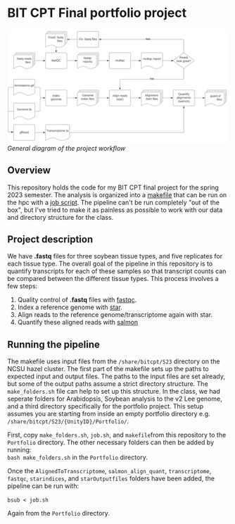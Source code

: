 # BIT CPT Final portfolio project
![workflow image](https://github.com/jhgille2/bit_cpt_2023/blob/main/quantification%20workflow.svg)
*General diagram of the project workflow*  
  
    
## Overview
This repository holds the code for my BIT CPT final project for the spring 2023 semester. The analysis is organized into a [makefile](https://github.com/jhgille2/bit_cpt_2023/blob/main/makefile) that can be run on the hpc with a [job script](https://github.com/jhgille2/bit_cpt_2023/blob/main/job.sh). The pipeline can't be run completely "out of the box", but I've tried to make it as painless as possible to work with our data and directory structure for the class.  

## Project description  
We have **.fastq** files for three soybean tissue types, and five replicates for each tissue type. The overall goal of the pipeline in this repository is to quantify transcripts for each of these samples so that transcript counts can be compared between the different tissue types. This process involves a few steps: 
1. Quality control of **.fastq** files with [fastqc](https://www.bioinformatics.babraham.ac.uk/projects/fastqc/).  
2. Index a reference genome with [star](https://github.com/alexdobin/STAR).  
3. Align reads to the reference genome/transcriptome again with star.  
4. Quantify these aligned reads with [salmon](https://salmon.readthedocs.io/en/latest/salmon.html)  

## Running the pipeline  
The makefile uses input files from the `/share/bitcpt/S23` directory on the NCSU hazel cluster. The first part of the makefile sets up the paths to expected input and output files. The paths to the input files are set already, but some of the output paths assume a strict directory structure. The `make_folders.sh` file can help to set up this structure. In the class, we had seperate folders for Arabidopsis, Soybean analysis to the v2 Lee genome, and a third directory specifically for the portfolio project. This setup assumes you are starting from inside an empty portfolio directory e.g. `/share/bitcpt/S23/{UnityID}/Portfolio/`.  

First, copy `make_folders.sh`, `job.sh`, and `makefile`from this repository to the `Portfolio` directory. The other necessary folders can then be added by running:  
`bash make_folders.sh` in the `Portfolio` directory.   

Once the `AlignedToTranscriptome`, `salmon_align_quant`, `transcriptome`, `fastqc`, `starindices`, and `starOutputfiles` folders have been added, the pipeline can be run with:  
  
`bsub < job.sh`  
  
Again from the `Portfolio` directory.
